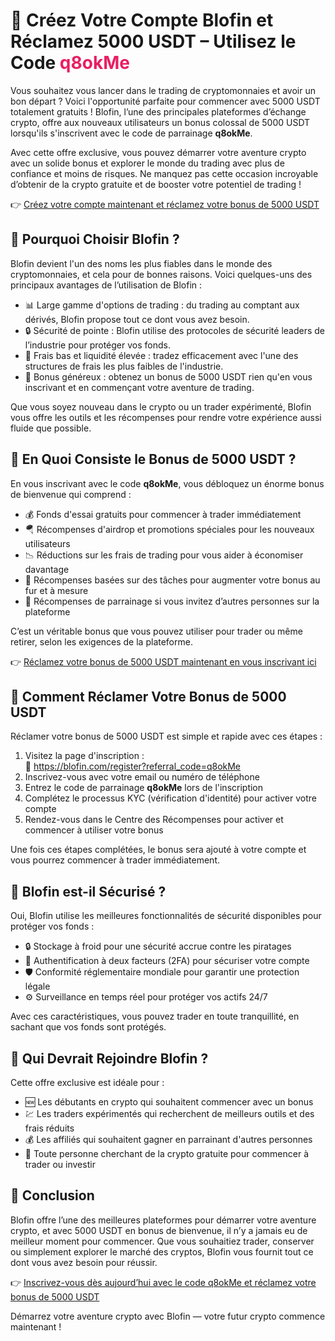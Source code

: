 <h1>🎉 Créez Votre Compte Blofin et Réclamez 5000 USDT – Utilisez le Code <span style="color:#e91e63;">q8okMe</span></h1>

  <p>Vous souhaitez vous lancer dans le trading de cryptomonnaies et avoir un bon départ ? Voici l'opportunité parfaite pour commencer avec 5000 USDT totalement gratuits ! Blofin, l’une des principales plateformes d’échange crypto, offre aux nouveaux utilisateurs un bonus colossal de 5000 USDT lorsqu'ils s'inscrivent avec le code de parrainage <strong>q8okMe</strong>.</p>

  <p>Avec cette offre exclusive, vous pouvez démarrer votre aventure crypto avec un solide bonus et explorer le monde du trading avec plus de confiance et moins de risques. Ne manquez pas cette occasion incroyable d’obtenir de la crypto gratuite et de booster votre potentiel de trading !</p>

  <p>👉 <a href="https://blofin.com/register?referral_code=q8okMe" target="_blank">Créez votre compte maintenant et réclamez votre bonus de 5000 USDT</a></p>



  <h2>🚀 Pourquoi Choisir Blofin ?</h2>
  <p>Blofin devient l'un des noms les plus fiables dans le monde des cryptomonnaies, et cela pour de bonnes raisons. Voici quelques-uns des principaux avantages de l’utilisation de Blofin :</p>
  <ul>
    <li>📊 Large gamme d'options de trading : du trading au comptant aux dérivés, Blofin propose tout ce dont vous avez besoin.</li>
    <li>🔒 Sécurité de pointe : Blofin utilise des protocoles de sécurité leaders de l’industrie pour protéger vos fonds.</li>
    <li>💸 Frais bas et liquidité élevée : tradez efficacement avec l'une des structures de frais les plus faibles de l'industrie.</li>
    <li>🏅 Bonus généreux : obtenez un bonus de 5000 USDT rien qu'en vous inscrivant et en commençant votre aventure de trading.</li>
  </ul>
  <p>Que vous soyez nouveau dans le crypto ou un trader expérimenté, Blofin vous offre les outils et les récompenses pour rendre votre expérience aussi fluide que possible.</p>

 

  <h2>🎁 En Quoi Consiste le Bonus de 5000 USDT ?</h2>
  <p>En vous inscrivant avec le code <strong>q8okMe</strong>, vous débloquez un énorme bonus de bienvenue qui comprend :</p>
  <ul>
    <li>💰 Fonds d'essai gratuits pour commencer à trader immédiatement</li>
    <li>🪂 Récompenses d'airdrop et promotions spéciales pour les nouveaux utilisateurs</li>
    <li>📉 Réductions sur les frais de trading pour vous aider à économiser davantage</li>
    <li>🎯 Récompenses basées sur des tâches pour augmenter votre bonus au fur et à mesure</li>
    <li>🤝 Récompenses de parrainage si vous invitez d’autres personnes sur la plateforme</li>
  </ul>
  <p>C’est un véritable bonus que vous pouvez utiliser pour trader ou même retirer, selon les exigences de la plateforme.</p>

  <p>👉 <a href="https://blofin.com/register?referral_code=q8okMe" target="_blank">Réclamez votre bonus de 5000 USDT maintenant en vous inscrivant ici</a></p>

 

  <h2>📝 Comment Réclamer Votre Bonus de 5000 USDT</h2>
  <p>Réclamer votre bonus de 5000 USDT est simple et rapide avec ces étapes :</p>
  <ol>
    <li>Visitez la page d'inscription :<br>
      🔗 <a href="https://blofin.com/register?referral_code=q8okMe" target="_blank">https://blofin.com/register?referral_code=q8okMe</a></li>
    <li>Inscrivez-vous avec votre email ou numéro de téléphone</li>
    <li>Entrez le code de parrainage <strong>q8okMe</strong> lors de l'inscription</li>
    <li>Complétez le processus KYC (vérification d'identité) pour activer votre compte</li>
    <li>Rendez-vous dans le Centre des Récompenses pour activer et commencer à utiliser votre bonus</li>
  </ol>
  <p>Une fois ces étapes complétées, le bonus sera ajouté à votre compte et vous pourrez commencer à trader immédiatement.</p>

  

  <h2>🔐 Blofin est-il Sécurisé ?</h2>
  <p>Oui, Blofin utilise les meilleures fonctionnalités de sécurité disponibles pour protéger vos fonds :</p>
  <ul>
    <li>🔒 Stockage à froid pour une sécurité accrue contre les piratages</li>
    <li>📲 Authentification à deux facteurs (2FA) pour sécuriser votre compte</li>
    <li>🛡️ Conformité réglementaire mondiale pour garantir une protection légale</li>
    <li>⚙️ Surveillance en temps réel pour protéger vos actifs 24/7</li>
  </ul>
  <p>Avec ces caractéristiques, vous pouvez trader en toute tranquillité, en sachant que vos fonds sont protégés.</p>



  <h2>🎯 Qui Devrait Rejoindre Blofin ?</h2>
  <p>Cette offre exclusive est idéale pour :</p>
  <ul>
    <li>🆕 Les débutants en crypto qui souhaitent commencer avec un bonus</li>
    <li>💹 Les traders expérimentés qui recherchent de meilleurs outils et des frais réduits</li>
    <li>💰 Les affiliés qui souhaitent gagner en parrainant d'autres personnes</li>
    <li>🚀 Toute personne cherchant de la crypto gratuite pour commencer à trader ou investir</li>
  </ul>

  

  <h2>🎉 Conclusion</h2>
  <p>Blofin offre l’une des meilleures plateformes pour démarrer votre aventure crypto, et avec 5000 USDT en bonus de bienvenue, il n’y a jamais eu de meilleur moment pour commencer. Que vous souhaitiez trader, conserver ou simplement explorer le marché des cryptos, Blofin vous fournit tout ce dont vous avez besoin pour réussir.</p>

  <p>👉 <a href="https://blofin.com/register?referral_code=q8okMe" target="_blank">Inscrivez-vous dès aujourd’hui avec le code q8okMe et réclamez votre bonus de 5000 USDT</a></p>

  <p>Démarrez votre aventure crypto avec Blofin — votre futur crypto commence maintenant !</p>

</body>
</html>
